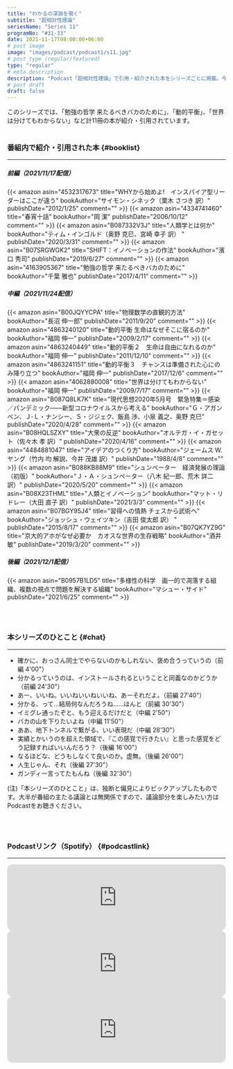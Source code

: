```yaml
---
title: "わかるの深淵を覗く"
subtitle: "超相対性理論"
seriesName: "Series 11"
programNo: "#31-33"
date: 2021-11-17T08:00:00+06:00
# post image
image: "images/podcast/podcast1/s11.jpg"
# post type (regular/featured)
type: "regular"
# meta description
description: "Podcast「超相対性理論」で引用・紹介された本をシリーズごとに掲載。今回のテーマは「わかるの深淵を覗く」です。"
# post draft
draft: false
---
```


このシリーズでは、「勉強の哲学 来たるべきバカのために」、「動的平衡」、「世界は分けてもわからない」など計11冊の本が紹介・引用されています。<br>
<br>

### 番組内で紹介・引用された本 {#booklist}
<hr>

##### 前編（2021/11/17配信）
{{< amazon asin="4532317673" title="WHYから始めよ!　インスパイア型リーダーはここが違う" bookAuthor="サイモン・シネック（栗木 さつき 訳）" publishDate="2012/1/25" comment="" >}}
{{< amazon asin="4334741460" title="春宵十話" bookAuthor="岡 潔" publishDate="2006/10/12" comment="" >}}
{{< amazon asin="B087332V3J" title="人類学とは何か" bookAuthor="ティム・インゴルド（奥野 克巳、宮崎 幸子 訳） " publishDate="2020/3/31" comment="" >}}
{{< amazon asin="B07SRGWGK2" title="SHIFT：イノベーションの作法" bookAuthor="濱口 秀司" publishDate="2019/6/27" comment="" >}}
{{< amazon asin="4163905367" title="勉強の哲学 来たるべきバカのために" bookAuthor="千葉 雅也" publishDate="2017/4/11" comment="" >}}
<br>

##### 中編（2021/11/24配信）
{{< amazon asin="B00JQYYCPA" title="物理数学の直観的方法" bookAuthor="長沼 伸一郎" publishDate="2011/9/20" comment="" >}}
{{< amazon asin="4863240120" title="動的平衡 生命はなぜそこに宿るのか" bookAuthor="福岡 伸一" publishDate="2009/2/17" comment="" >}}
{{< amazon asin="4863240449" title="動的平衡２　生命は自由になれるのか" bookAuthor="福岡 伸一" publishDate="2011/12/10" comment="" >}}
{{< amazon asin="4863241151" title="動的平衡３　チャンスは準備された心にのみ降り立つ" bookAuthor="福岡 伸一" publishDate="2017/12/6" comment="" >}}
{{< amazon asin="4062880008" title="世界は分けてもわからない" bookAuthor="福岡 伸一" publishDate="2009/7/17" comment="" >}}
{{< amazon asin="B087Q8LK7K" title="現代思想2020年5月号　緊急特集＝感染／パンデミック――新型コロナウイルスから考える" bookAuthor="Ｇ・アガンベン、Ｊ‐Ｌ・ナンシー、Ｓ・ジジェク、飯島 渉、小泉 義之、奥野 克巳" publishDate="2020/4/28" comment="" >}}
{{< amazon asin="B08HQLSZXY" title="大衆の反逆" bookAuthor="オルテガ・イ・ガセット（佐々木 孝 訳）" publishDate="2020/4/16" comment="" >}}
{{< amazon asin="4484881047" title="アイデアのつくり方" bookAuthor="ジェームス W.ヤング（竹内 均 解説、今井 茂雄 訳）" publishDate="1988/4/8" comment="" >}}
{{< amazon asin="B088KB88M9" title="シュンペーター　経済発展の理論（初版）" bookAuthor="Ｊ・Ａ・シュンペーター（八木 紀一郎、荒木 詳二 訳）" publishDate="2020/5/20" comment="" >}}
{{< amazon asin="B08X23THML" title="人類とイノベーション" bookAuthor="マット・リドレー（大田 直子 訳）" publishDate="2021/3/3" comment="" >}}
{{< amazon asin="B07BGY95J4" title="習得への情熱 チェスから武術へ" bookAuthor="ジョッシュ・ウェイツキン（吉田 俊太郎 訳） " publishDate="2015/8/17" comment="" >}}
{{< amazon asin="B07QK7YZ9G" title="京大的アホがなぜ必要か　カオスな世界の生存戦略" bookAuthor="酒井 敏" publishDate="2019/3/20" comment="" >}}
<br>

##### 後編（2021/12/1配信）
{{< amazon asin="B0957B1LD5" title="多様性の科学　画一的で凋落する組織、複数の視点で問題を解決する組織" bookAuthor="マシュー・サイド" publishDate="2021/6/25" comment="" >}}


<br>
<br>

### 本シリーズのひとこと {#chat}
<hr>

* 確かに、おっさん同士でやらないのかもしれない、褒め合うっていうの（前編 4'00"）
* 分かるっていうのは、インストールされるということと同義なのかどうか（前編 24'30"）
* あー、いいね。いいねいいねいいね、あーそれだよ。（前編 27'40"）
* 分かる、って…結局何なんだろうね……ほんと（前編 30'30"）
* イミグレ通ったぞと、もう迎えるだけだと（中編 2'50"）
* バカの山を下りたいよね（中編 11'50"）
* ああ、地下トンネルで繋がる、いい表現だ（中編 28'30"）
* 実績とかいうのを超えた領域で、『この感覚で行きたい』と思った感覚をどう記録すればいいんだろう？（後編 16'00"）
* なるほどな、どうもしなくて良いのか。虚無。（後編 26'00"）
* 人生じゃん、それ（後編 27'30"）
* ガンディー言ってたもんね（後編 32'30"）

(注)「本シリーズのひとこと」は、独断と偏見によりピックアップしたものです。大半が番組の主たる議論とは無関係ですので、議論部分を楽しみたい方はPodcastをお聴きください。

<br>
<br>

### Podcastリンク（Spotify） {#podcastlink}
<hr>

<iframe style="border-radius:12px" src="https://open.spotify.com/embed/episode/6PdjcoG0ZjGbgjYfSf6F4K?utm_source=generator" width="100%" height="152" frameBorder="0" allowfullscreen="" allow="autoplay; clipboard-write; encrypted-media; fullscreen; picture-in-picture"></iframe>
<iframe style="border-radius:12px" src="https://open.spotify.com/embed/episode/4DsVd5pMVrTHcgMA82GOuw?utm_source=generator" width="100%" height="152" frameBorder="0" allowfullscreen="" allow="autoplay; clipboard-write; encrypted-media; fullscreen; picture-in-picture"></iframe>
<iframe style="border-radius:12px" src="https://open.spotify.com/embed/episode/58aGjlPO5tXmhAX7YvWdOo?utm_source=generator" width="100%" height="152" frameBorder="0" allowfullscreen="" allow="autoplay; clipboard-write; encrypted-media; fullscreen; picture-in-picture"></iframe>
